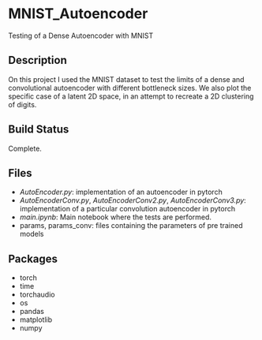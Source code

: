 # MNIST_Autoencoder
Testing of a Dense Autoencoder with MNIST

## Description
On this project I used the MNIST dataset to test the limits of a dense and convolutional autoencoder with different bottleneck sizes. We also plot the specific case of a latent 2D space, in an attempt to recreate a 2D clustering of digits.

## Build Status
Complete.

## Files
- _AutoEncoder.py_: implementation of an autoencoder in pytorch
- _AutoEncoderConv.py_, _AutoEncoderConv2.py_, _AutoEncoderConv3.py_: implementation of a particular convolution autoencoder in pytorch
- _main.ipynb_: Main notebook where the tests are performed.
- params, params_conv: files containing the parameters of pre trained models

## Packages
- torch
- time
- torchaudio
- os
- pandas
- matplotlib
- numpy
